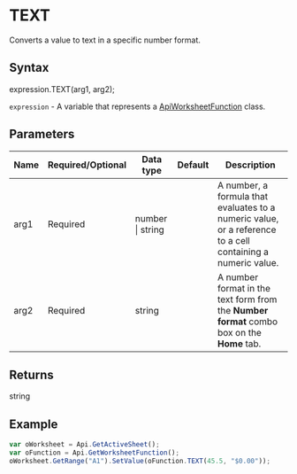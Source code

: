 # TEXT

Converts a value to text in a specific number format.

## Syntax

expression.TEXT(arg1, arg2);

`expression` - A variable that represents a [ApiWorksheetFunction](../ApiWorksheetFunction.md) class.

## Parameters

| **Name** | **Required/Optional** | **Data type** | **Default** | **Description** |
| ------------- | ------------- | ------------- | ------------- | ------------- |
| arg1 | Required | number &#124; string |  | A number, a formula that evaluates to a numeric value, or a reference to a cell containing a numeric value. |
| arg2 | Required | string |  | A number format in the text form from the **Number format** combo box on the **Home** tab. |

## Returns

string

## Example



```javascript
var oWorksheet = Api.GetActiveSheet();
var oFunction = Api.GetWorksheetFunction();
oWorksheet.GetRange("A1").SetValue(oFunction.TEXT(45.5, "$0.00"));
```
